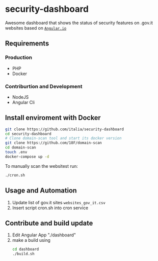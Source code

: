 # security-dashboard
Awesome dashboard that shows the status of security features on .gov.it websites
based on [`Angular.io`](https://angular.io/)

## Requirements

### Production

- PHP
- Docker

### Contriburtion and Development

- NodeJS
- Angular Cli


## Install enviroment with Docker

```bash
git clone https://github.com/italia/security-dashboard
cd security-dashboard
# Clone domain-scan tool and start its docker version
git clone https://github.com/18F/domain-scan
cd domain-scan
touch .env
docker-compose up -d 
```

To manually scan the websitest run:

```bash
./cron.sh
```

## Usage and Automation

1. Update list of gov.it sites `websites_gov_it.csv`
2. Insert script cron.sh into cron service

## Contribute and build update

1. Edit Angular App "./dashboard"
2. make a build using
    ```bash
    cd dashboard
    ./build.sh
    ```

